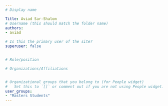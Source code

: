 ```yaml
---
# Display name

Title: Aviad Sar-Shalom
# Username (this should match the folder name)
authors:
- aviad

# Is this the primary user of the site?
superuser: false


# Role/position

# Organizations/Affiliations


# Organizational groups that you belong to (for People widget)
#   Set this to `[]` or comment out if you are not using People widget.
user_groups:
- "Masters Students"
---
```


